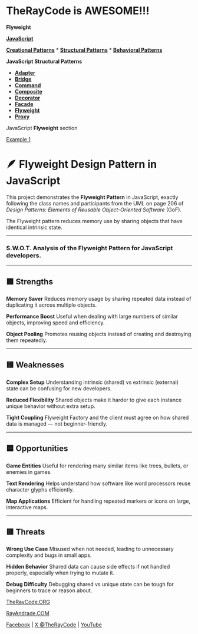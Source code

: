 # TheRayCode is AWESOME!!!

**Flyweight**

**[JavaScript](../README.md)**

**[Creational Patterns](../../Creational/README.md)** * **[Structural Patterns](./README.md)** * **[Behavioral Patterns](../../Behavioral/README.md)**

**JavaScript Structural Patterns**

 * **[Adapter](../Adapter/README.md)**
 * **[Bridge](../Bridge/README.md)**
 * **[Command](../Command/README.md)**
 * **[Composite](../Composite/README.md)**
 * **[Decorator](../Decorator/README.md)**
 * **[Facade](../Facade/README.md)**
 * **[Flyweight](./README.md)**
 * **[Proxy](../Proxy/README.md)**

JavaScript **Flyweight** section

[Example 1](./Example2/README.md)  

# 🪶 Flyweight Design Pattern in JavaScript

This project demonstrates the **Flyweight Pattern** in JavaScript, exactly following the class names and participants from the UML on page 206 of *Design Patterns: Elements of Reusable Object-Oriented Software* (GoF).  

The Flyweight pattern reduces memory use by sharing objects that have identical intrinsic state.  

---

### **S.W\.O.T. Analysis** of the **Flyweight Pattern** for **JavaScript developers**.
---

## 🟩 **Strengths**

**Memory Saver**
   Reduces memory usage by sharing repeated data instead of duplicating it across multiple objects.

**Performance Boost**
   Useful when dealing with large numbers of similar objects, improving speed and efficiency.

**Object Pooling**
   Promotes reusing objects instead of creating and destroying them repeatedly.

---

## 🟨 **Weaknesses**

**Complex Setup**
   Understanding intrinsic (shared) vs extrinsic (external) state can be confusing for new developers.

**Reduced Flexibility**
   Shared objects make it harder to give each instance unique behavior without extra setup.

**Tight Coupling**
   Flyweight Factory and the client must agree on how shared data is managed — not beginner-friendly.

---

## 🟦 **Opportunities**

**Game Entities**
   Useful for rendering many similar items like trees, bullets, or enemies in games.

**Text Rendering**
   Helps understand how software like word processors reuse character glyphs efficiently.

**Map Applications**
   Efficient for handling repeated markers or icons on large, interactive maps.

---

## 🟥 **Threats**

**Wrong Use Case**
   Misused when not needed, leading to unnecessary complexity and bugs in small apps.

**Hidden Behavior**
   Shared data can cause side effects if not handled properly, especially when trying to mutate it.

**Debug Difficulty**
   Debugging shared vs unique state can be tough for beginners to trace or reason about.


[TheRayCode.ORG](https://www.TheRayCode.org)

[RayAndrade.COM](https://www.RayAndrade.com)

[Facebook](https://www.facebook.com/TheRayCode/) | [X @TheRayCode](https://www.x.com/TheRayCode/) | [YouTube](https://www.youtube.com/TheRayCode/)
